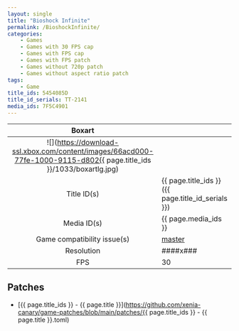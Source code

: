 ```yaml
---
layout: single
title: "Bioshock Infinite"
permalink: /BioshockInfinite/
categories:
    - Games
    - Games with 30 FPS cap
    - Games with FPS cap
    - Games with FPS patch
    - Games without 720p patch
    - Games without aspect ratio patch
tags:
    - Game
title_ids: 5454085D
title_id_serials: TT-2141
media_ids: 7F5C4901
---
```


| Boxart                      |                                                                                        |
| :----:                      | :-                                                                                     |
| ![](https://download-ssl.xbox.com/content/images/66acd000-77fe-1000-9115-d802{{ page.title_ids }}/1033/boxartlg.jpg) |
| Title ID(s)                 | {{ page.title_ids }} ({{ page.title_id_serials }})                                     |
| Media ID(s)                 | {{ page.media_ids }}                                                                   |
| Game compatibility issue(s) | [master](https://github.com/xenia-project/game-compatibility/issues/357)               |
| Resolution                  | ####x###                                                                               |
| FPS                         | 30                                                                                     |

## Patches
* [{{ page.title_ids }} - {{ page.title }}](https://github.com/xenia-canary/game-patches/blob/main/patches/{{ page.title_ids }} - {{ page.title }}.toml)
